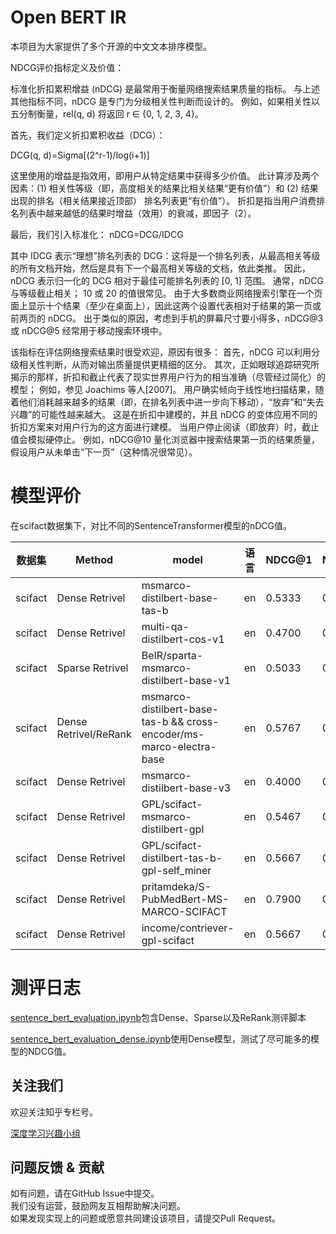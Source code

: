 # Open BERT IR

本项目为大家提供了多个开源的中文文本排序模型。

NDCG评价指标定义及价值：

标准化折扣累积增益 (nDCG) 是最常用于衡量网络搜索结果质量的指标。
与上述其他指标不同，nDCG 是专门为分级相关性判断而设计的。 
例如，如果相关性以五分制衡量，rel(q, d) 将返回 r ∈ {0, 1, 2, 3, 4}。

首先，我们定义折扣累积收益（DCG）：

DCG(q, d)=Sigma\[(2^r-1)/log(i+1)\]

这里使用的增益是指效用，即用户从特定结果中获得多少价值。
此计算涉及两个因素：(1) 相关性等级（即，高度相关的结果比相关结果“更有价值”）和 (2) 结果出现的排名（相关结果接近顶部） 排名列表更“有价值”）。
折扣是指当用户消费排名列表中越来越低的结果时增益（效用）的衰减，即因子（2）。

最后，我们引入标准化：
nDCG=DCG/IDCG

其中 IDCG 表示“理想”排名列表的 DCG：这将是一个排名列表，从最高相关等级的所有文档开始，然后是具有下一个最高相关等级的文档，依此类推。
因此，nDCG 表示归一化的 DCG 相对于最佳可能排名列表的 \[0, 1\] 范围。 
通常，nDCG 与等级截止相关； 10 或 20 的值很常见。 
由于大多数商业网络搜索引擎在一个页面上显示十个结果（至少在桌面上），因此这两个设置代表相对于结果的第一页或前两页的 nDCG。 
出于类似的原因，考虑到手机的屏幕尺寸要小得多，nDCG@3 或 nDCG@5 经常用于移动搜索环境中。

该指标在评估网络搜索结果时很受欢迎，原因有很多：
首先，nDCG 可以利用分级相关性判断，从而对输出质量提供更精细的区分。 
其次，正如眼球追踪研究所揭示的那样，折扣和截止代表了现实世界用户行为的相当准确（尽管经过简化）的模型； 例如，参见 Joachims 等人\[2007\]。
用户确实倾向于线性地扫描结果，随着他们消耗越来越多的结果（即，在排名列表中进一步向下移动），“放弃”和“失去兴趣”的可能性越来越大。
这是在折扣中建模的，并且 nDCG 的变体应用不同的折扣方案来对用户行为的这方面进行建模。
当用户停止阅读（即放弃）时，截止值会模拟硬停止。
例如，nDCG@10 量化浏览器中搜索结果第一页的结果质量，假设用户从未单击“下一页”（这种情况很常见）。

# 模型评价

在scifact数据集下，对比不同的SentenceTransformer模型的nDCG值。


| 数据集      | Method                | model                                                                | 语言 | NDCG@1 |NDCG@10 |NDCG@100 |NDCG@1000 |
|----------|-----------------------|----------------------------------------------------------------------|----|--------|--------|--------|--------|
| scifact  | Dense Retrivel        | msmarco-distilbert-base-tas-b                                        | en | 0.5333 |0.6428|0.6698|0.6811|
| scifact  | Dense Retrivel        | multi-qa-distilbert-cos-v1                                           | en | 0.4700 | 0.5957| 0.6322| 0.6425|
| scifact  | Sparse Retrivel       | BeIR/sparta-msmarco-distilbert-base-v1                               | en | 0.5033 | 0.5978| 0.6311| 0.6450|
| scifact  | Dense Retrivel/ReRank | msmarco-distilbert-base-tas-b && cross-encoder/ms-marco-electra-base | en | 0.5767 | 0.6643| 0.6958| 0.6958|
| scifact  | Dense Retrivel        | msmarco-distilbert-base-v3                                           | en | 0.4000 |0.5082|0.5500|0.5671|
| scifact  | Dense Retrivel        | GPL/scifact-msmarco-distilbert-gpl                                   | en | 0.5467 |0.6641|0.6880|0.6970|
| scifact  | Dense Retrivel        | GPL/scifact-distilbert-tas-b-gpl-self_miner                          | en | 0.5667 |0.6736|0.7043|0.7123|
| scifact  | Dense Retrivel        | pritamdeka/S-PubMedBert-MS-MARCO-SCIFACT                             | en | 0.7900 |0.8621|0.8718|0.8718|
| scifact  | Dense Retrivel        | income/contriever-gpl-scifact                                        | en | 0.5667 |0.6663|0.6983|0.7065|


# 测评日志

[sentence_bert_evaluation.ipynb](colab%2Fsentence_bert_evaluation.ipynb)包含Dense、Sparse以及ReRank测评脚本

[sentence_bert_evaluation_dense.ipynb](colab%2Fsentence_bert_evaluation_dense.ipynb)使用Dense模型，测试了尽可能多的模型的NDCG值。


## 关注我们
欢迎关注知乎专栏号。

[深度学习兴趣小组](https://www.zhihu.com/column/thuil)


## 问题反馈 & 贡献
如有问题，请在GitHub Issue中提交。  
我们没有运营，鼓励网友互相帮助解决问题。  
如果发现实现上的问题或愿意共同建设该项目，请提交Pull Request。

